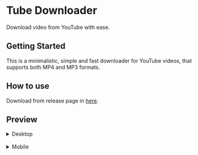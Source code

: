 # Tube Downloader

Download video from YouTube with ease.

## Getting Started

This is a minimalistic, simple and fast downloader for YouTube videos,
that supports both MP4 and MP3 formats.

## How to use

Download from release page in [here](https://github.com/EuCaue/tube_downloader/releases).

## Preview

<details>
<summary>
        Desktop
</summary>
        <img src="./assets/app_mobile.png" alt="tube_downloader" height="500" />
</details>
<br/>

<details>
<summary>
       Mobile 
</summary>
        <img src="./assets/app_desktop.png" alt="tube_downloader" height="500" />
</details>
